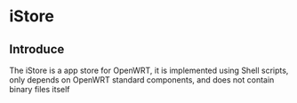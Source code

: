 # iStore

## Introduce
The iStore is a app store for OpenWRT, it is implemented using Shell scripts, only depends on OpenWRT standard components, and does not contain binary files itself
